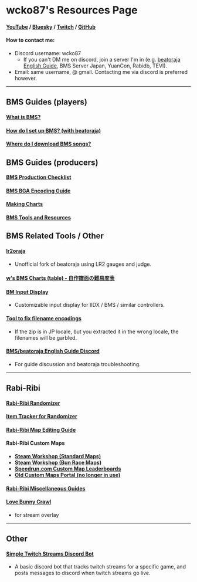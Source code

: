 # wcko87's Resources Page
#### [YouTube](https://www.youtube.com/user/wcko87) / [Bluesky](https://bsky.app/profile/wcko87.bsky.social) / [Twitch](https://www.twitch.tv/wcko87) / [GitHub](https://github.com/wcko87)

#### How to contact me:
- Discord username: wcko87
  - If you can't DM me on discord, join a server I'm in (e.g. [beatoraja English Guide](https://discord.gg/cRAN9YgTHQ), BMS Server Japan, YuanCon, Rabidb, TEVI).
- Email: same username, @ gmail. Contacting me via discord is preferred however.

----------------------

## BMS Guides (players)

#### [What is BMS?](https://github.com/wcko87/beatoraja-english-guide/wiki/BMS-Overview)

#### [How do I set up BMS? (with beatoraja)](https://github.com/wcko87/beatoraja-english-guide/wiki)

#### [Where do I download BMS songs?](https://github.com/wcko87/beatoraja-english-guide/wiki/Downloading-Songs)

## BMS Guides (producers)

#### [BMS Production Checklist](https://wcko87.github.io/bms-checklist/)

#### [BMS BGA Encoding Guide](https://wcko87.github.io/bms-checklist/video-encoding)

#### [Making Charts](https://github.com/wcko87/beatoraja-english-guide/wiki/Making-Charts)

#### [BMS Tools and Resources](https://github.com/wcko87/beatoraja-english-guide/wiki/BMS-Tools-and-Resources)

## BMS Related Tools / Other

#### [lr2oraja](https://github.com/wcko87/lr2oraja)
- Unofficial fork of beatoraja using LR2 gauges and judge.

#### [w's BMS Charts (table) - 自作譜面の難易度表](https://wcko87.github.io/bms-table/obj-w.html)

#### [BM Input Display](https://github.com/wcko87/bm-input-display)
- Customizable input display for IIDX / BMS / similar controllers.

#### [Tool to fix filename encodings](https://github.com/wcko87/fix-filename-encodings)
- If the zip is in JP locale, but you extracted it in the wrong locale, the filenames will be garbled.

#### [BMS/beatoraja English Guide Discord](https://discord.gg/cRAN9YgTHQ)
- For guide discussion and beatoraja troubleshooting.

----------------------

## Rabi-Ribi

#### [Rabi-Ribi Randomizer](https://wcko87.github.io/rabiribi-randomizer/)

#### [Item Tracker for Randomizer](https://wcko87.github.io/rabi-ribi-item-tracker/)

#### [Rabi-Ribi Map Editing Guide](https://wcko87.github.io/rabiribi-map-editing/)

#### Rabi-Ribi Custom Maps
- [**Steam Workshop (Standard Maps)**](https://steamcommunity.com/workshop/browse/?appid=400910&requiredtags[]=Map+-+Standard)
- [**Steam Workshop (Bun Race Maps)**](https://steamcommunity.com/workshop/browse/?appid=400910&requiredtags[]=Map+-+Bun+Race)
- [**Speedrun.com Custom Map Leaderboards**](https://www.speedrun.com/rbrb_custom)
- [**Old Custom Maps Portal (no longer in use)**](https://wcko87.github.io/rabi-ribi-maps/)

#### [Rabi-Ribi Miscellaneous Guides](https://wcko87.github.io/rabi-ribi-guides/)

#### [Love Bunny Crawl](https://wcko87.github.io/bunny-crawl/)
- for stream overlay

----------------------

## Other

#### [Simple Twitch Streams Discord Bot](https://github.com/wcko87/simple-twitch-streams-bot)
- A basic discord bot that tracks twitch streams for a specific game, and posts messages to discord when twitch streams go live.


